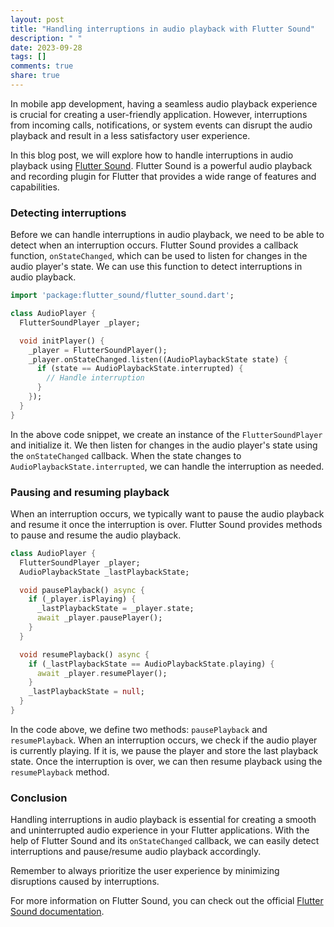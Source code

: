 ```yaml
---
layout: post
title: "Handling interruptions in audio playback with Flutter Sound"
description: " "
date: 2023-09-28
tags: []
comments: true
share: true
---
```


In mobile app development, having a seamless audio playback experience is crucial for creating a user-friendly application. However, interruptions from incoming calls, notifications, or system events can disrupt the audio playback and result in a less satisfactory user experience.

In this blog post, we will explore how to handle interruptions in audio playback using [Flutter Sound](https://pub.dev/packages/flutter_sound). Flutter Sound is a powerful audio playback and recording plugin for Flutter that provides a wide range of features and capabilities.

### Detecting interruptions

Before we can handle interruptions in audio playback, we need to be able to detect when an interruption occurs. Flutter Sound provides a callback function, `onStateChanged`, which can be used to listen for changes in the audio player's state. We can use this function to detect interruptions in audio playback.

```dart
import 'package:flutter_sound/flutter_sound.dart';

class AudioPlayer {
  FlutterSoundPlayer _player;

  void initPlayer() {
    _player = FlutterSoundPlayer();
    _player.onStateChanged.listen((AudioPlaybackState state) {
      if (state == AudioPlaybackState.interrupted) {
        // Handle interruption
      }
    });
  }
}
```

In the above code snippet, we create an instance of the `FlutterSoundPlayer` and initialize it. We then listen for changes in the audio player's state using the `onStateChanged` callback. When the state changes to `AudioPlaybackState.interrupted`, we can handle the interruption as needed.

### Pausing and resuming playback

When an interruption occurs, we typically want to pause the audio playback and resume it once the interruption is over. Flutter Sound provides methods to pause and resume the audio playback.

```dart
class AudioPlayer {
  FlutterSoundPlayer _player;
  AudioPlaybackState _lastPlaybackState;

  void pausePlayback() async {
    if (_player.isPlaying) {
      _lastPlaybackState = _player.state;
      await _player.pausePlayer();
    }
  }

  void resumePlayback() async {
    if (_lastPlaybackState == AudioPlaybackState.playing) {
      await _player.resumePlayer();
    }
    _lastPlaybackState = null;
  }
}
```

In the code above, we define two methods: `pausePlayback` and `resumePlayback`. When an interruption occurs, we check if the audio player is currently playing. If it is, we pause the player and store the last playback state. Once the interruption is over, we can then resume playback using the `resumePlayback` method.

### Conclusion

Handling interruptions in audio playback is essential for creating a smooth and uninterrupted audio experience in your Flutter applications. With the help of Flutter Sound and its `onStateChanged` callback, we can easily detect interruptions and pause/resume audio playback accordingly.

Remember to always prioritize the user experience by minimizing disruptions caused by interruptions. 

For more information on Flutter Sound, you can check out the official [Flutter Sound documentation](https://docs.flutter.dev/packages/flutter_sound).
